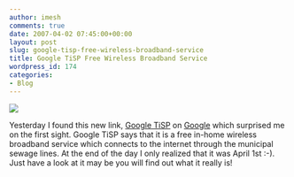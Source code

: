 ```yaml
---
author: imesh
comments: true
date: 2007-04-02 07:45:00+00:00
layout: post
slug: google-tisp-free-wireless-broadband-service
title: Google TiSP Free Wireless Broadband Service
wordpress_id: 174
categories:
- Blog
---
```


![](http://www.imeshonline.net/images/google_tisp_diagram.gif)




Yesterday I found this new link, [Google TiSP](http://www.google.com/tisp/) on [Google](http://www.google.com/) which surprised me on the first sight. Google TiSP says that it is a free in-home wireless broadband service which connects to the internet through the municipal sewage lines. At the end of the day I only realized that it was April 1st :-). Just have a look at it may be you will find out what it really is!
